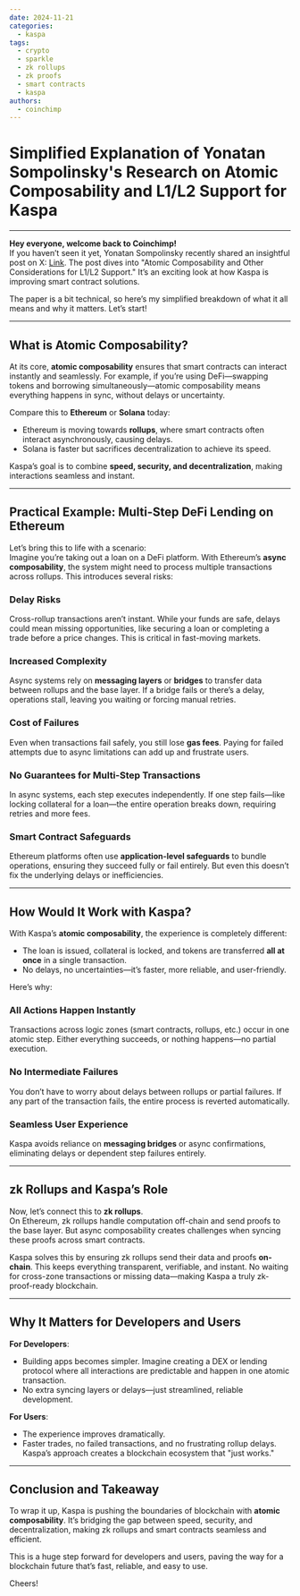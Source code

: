 ```yaml
---
date: 2024-11-21
categories:
  - kaspa
tags:
  - crypto
  - sparkle
  - zk rollups
  - zk proofs
  - smart contracts
  - kaspa
authors:
  - coinchimp
---
```


# **Simplified Explanation of Yonatan Sompolinsky's Research on Atomic Composability and L1/L2 Support for Kaspa**

---

**Hey everyone, welcome back to Coinchimp!**  
If you haven’t seen it yet, Yonatan Sompolinsky recently shared an insightful post on X: [Link](https://x.com/hashdag/status/1856484298792018049). The post dives into "Atomic Composability and Other Considerations for L1/L2 Support." It’s an exciting look at how Kaspa is improving smart contract solutions.  

The paper is a bit technical, so here’s my simplified breakdown of what it all means and why it matters. Let’s start!

---

## **What is Atomic Composability?**

At its core, **atomic composability** ensures that smart contracts can interact instantly and seamlessly. For example, if you’re using DeFi—swapping tokens and borrowing simultaneously—atomic composability means everything happens in sync, without delays or uncertainty.  

Compare this to **Ethereum** or **Solana** today:  
- Ethereum is moving towards **rollups**, where smart contracts often interact asynchronously, causing delays.  
- Solana is faster but sacrifices decentralization to achieve its speed.  

Kaspa’s goal is to combine **speed, security, and decentralization**, making interactions seamless and instant.

---

## **Practical Example: Multi-Step DeFi Lending on Ethereum**

Let’s bring this to life with a scenario:  
Imagine you’re taking out a loan on a DeFi platform. With Ethereum’s **async composability**, the system might need to process multiple transactions across rollups. This introduces several risks:

### **Delay Risks**
Cross-rollup transactions aren’t instant. While your funds are safe, delays could mean missing opportunities, like securing a loan or completing a trade before a price changes. This is critical in fast-moving markets.

### **Increased Complexity**
Async systems rely on **messaging layers** or **bridges** to transfer data between rollups and the base layer. If a bridge fails or there’s a delay, operations stall, leaving you waiting or forcing manual retries.

### **Cost of Failures**
Even when transactions fail safely, you still lose **gas fees**. Paying for failed attempts due to async limitations can add up and frustrate users.

### **No Guarantees for Multi-Step Transactions**
In async systems, each step executes independently. If one step fails—like locking collateral for a loan—the entire operation breaks down, requiring retries and more fees.

### **Smart Contract Safeguards**
Ethereum platforms often use **application-level safeguards** to bundle operations, ensuring they succeed fully or fail entirely. But even this doesn’t fix the underlying delays or inefficiencies.

---

## **How Would It Work with Kaspa?**

With Kaspa’s **atomic composability**, the experience is completely different:  
- The loan is issued, collateral is locked, and tokens are transferred **all at once** in a single transaction.  
- No delays, no uncertainties—it’s faster, more reliable, and user-friendly.

Here’s why:

### **All Actions Happen Instantly**
Transactions across logic zones (smart contracts, rollups, etc.) occur in one atomic step. Either everything succeeds, or nothing happens—no partial execution.

### **No Intermediate Failures**
You don’t have to worry about delays between rollups or partial failures. If any part of the transaction fails, the entire process is reverted automatically.

### **Seamless User Experience**
Kaspa avoids reliance on **messaging bridges** or async confirmations, eliminating delays or dependent step failures entirely.

---

## **zk Rollups and Kaspa’s Role**

Now, let’s connect this to **zk rollups**.  
On Ethereum, zk rollups handle computation off-chain and send proofs to the base layer. But async composability creates challenges when syncing these proofs across smart contracts.  

Kaspa solves this by ensuring zk rollups send their data and proofs **on-chain**. This keeps everything transparent, verifiable, and instant. No waiting for cross-zone transactions or missing data—making Kaspa a truly zk-proof-ready blockchain.

---

## **Why It Matters for Developers and Users**

**For Developers**:  
- Building apps becomes simpler. Imagine creating a DEX or lending protocol where all interactions are predictable and happen in one atomic transaction.  
- No extra syncing layers or delays—just streamlined, reliable development.

**For Users**:  
- The experience improves dramatically.  
- Faster trades, no failed transactions, and no frustrating rollup delays. Kaspa’s approach creates a blockchain ecosystem that "just works."

---

## **Conclusion and Takeaway**

To wrap it up, Kaspa is pushing the boundaries of blockchain with **atomic composability**. It’s bridging the gap between speed, security, and decentralization, making zk rollups and smart contracts seamless and efficient.  

This is a huge step forward for developers and users, paving the way for a blockchain future that’s fast, reliable, and easy to use.

Cheers!